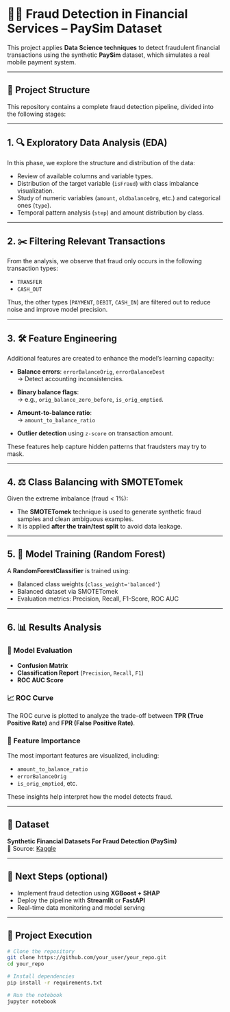 # 🕵️‍♀️ Fraud Detection in Financial Services – PaySim Dataset

This project applies **Data Science techniques** to detect fraudulent financial transactions using the synthetic **PaySim** dataset, which simulates a real mobile payment system.

---

## 📁 Project Structure

This repository contains a complete fraud detection pipeline, divided into the following stages:

---

## 1. 🔍 Exploratory Data Analysis (EDA)

In this phase, we explore the structure and distribution of the data:

- Review of available columns and variable types.
- Distribution of the target variable (`isFraud`) with class imbalance visualization.
- Study of numeric variables (`amount`, `oldbalanceOrg`, etc.) and categorical ones (`type`).
- Temporal pattern analysis (`step`) and amount distribution by class.

---

## 2. ✂️ Filtering Relevant Transactions

From the analysis, we observe that fraud only occurs in the following transaction types:

- `TRANSFER`
- `CASH_OUT`

Thus, the other types (`PAYMENT`, `DEBIT`, `CASH_IN`) are filtered out to reduce noise and improve model precision.

---

## 3. 🛠️ Feature Engineering

Additional features are created to enhance the model’s learning capacity:

- **Balance errors**: `errorBalanceOrig`, `errorBalanceDest`  
  → Detect accounting inconsistencies.

- **Binary balance flags**:  
  → e.g., `orig_balance_zero_before`, `is_orig_emptied`.

- **Amount-to-balance ratio**:  
  → `amount_to_balance_ratio`

- **Outlier detection** using `z-score` on transaction amount.

These features help capture hidden patterns that fraudsters may try to mask.

---

## 4. ⚖️ Class Balancing with SMOTETomek

Given the extreme imbalance (fraud < 1%):

- The **SMOTETomek** technique is used to generate synthetic fraud samples and clean ambiguous examples.
- It is applied **after the train/test split** to avoid data leakage.

---

## 5. 🤖 Model Training (Random Forest)

A **RandomForestClassifier** is trained using:

- Balanced class weights (`class_weight='balanced'`)
- Balanced dataset via SMOTETomek
- Evaluation metrics: Precision, Recall, F1-Score, ROC AUC

---

## 6. 📊 Results Analysis

### 🧪 Model Evaluation

- **Confusion Matrix**
- **Classification Report** (`Precision`, `Recall`, `F1`)
- **ROC AUC Score**

### 📈 ROC Curve

The ROC curve is plotted to analyze the trade-off between **TPR (True Positive Rate)** and **FPR (False Positive Rate)**.

### 📌 Feature Importance

The most important features are visualized, including:

- `amount_to_balance_ratio`
- `errorBalanceOrig`
- `is_orig_emptied`, etc.

These insights help interpret how the model detects fraud.

---

## 💼 Dataset

**Synthetic Financial Datasets For Fraud Detection (PaySim)**  
📎 Source: [Kaggle](https://www.kaggle.com/datasets/ealaxi/paysim1)

---

## 🧠 Next Steps (optional)

- Implement fraud detection using **XGBoost + SHAP**
- Deploy the pipeline with **Streamlit** or **FastAPI**
- Real-time data monitoring and model serving

---

## 🚀 Project Execution

```bash
# Clone the repository
git clone https://github.com/your_user/your_repo.git
cd your_repo

# Install dependencies
pip install -r requirements.txt

# Run the notebook
jupyter notebook